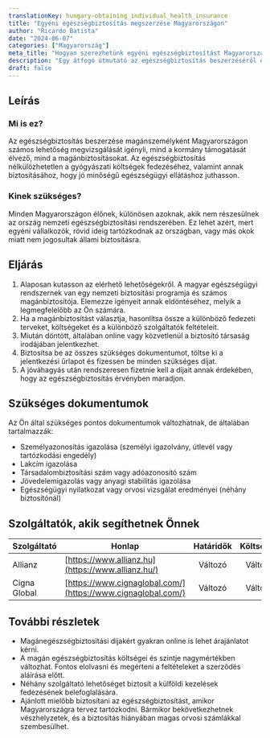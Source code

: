 ```yaml
---
translationKey: hungary-obtaining_individual_health_insurance
title: "Egyéni egészségbiztosítás megszerzése Magyarországon"
author: "Ricardo Batista"
date: "2024-06-07"
categories: ["Magyarország"]
meta_title: "Hogyan szerezhetünk egyéni egészségbiztosítást Magyarországon"
description: "Egy átfogó útmutató az egészségbiztosítás beszerzéséről egyénként Magyarországon."
draft: false
---
```


## Leírás
### Mi is ez?
Az egészségbiztosítás beszerzése magánszemélyként Magyarországon számos lehetőség megvizsgálását igényli, mind a kormány támogatását élvező, mind a magánbiztosításokat. Az egészségbiztosítás nélkülözhetetlen a gyógyászati költségek fedezéséhez, valamint annak biztosításához, hogy jó minőségű egészségügyi ellátáshoz juthasson.

### Kinek szükséges?
Minden Magyarországon élőnek, különösen azoknak, akik nem részesülnek az ország nemzeti egészségbiztosítási rendszerében. Ez lehet azért, mert egyéni vállalkozók, rövid ideig tartózkodnak az országban, vagy más okok miatt nem jogosultak állami biztosításra.

## Eljárás
1. Alaposan kutasson az elérhető lehetőségekről. A magyar egészségügyi rendszernek van egy nemzeti biztosítási programja és számos magánbiztosítója. Elemezze igényeit annak eldöntéséhez, melyik a legmegfelelőbb az Ön számára.
2. Ha a magánbiztosítást választja, hasonlítsa össze a különböző fedezeti terveket, költségeket és a különböző szolgáltatók feltételeit.
3. Miután döntött, általában online vagy közvetlenül a biztosító társaság irodájában jelentkezhet.
4. Biztosítsa be az összes szükséges dokumentumot, töltse ki a jelentkezési űrlapot és fizessen be minden szükséges díjat.
5. A jóváhagyás után rendszeresen fizetnie kell a díjait annak érdekében, hogy az egészségbiztosítás érvényben maradjon.

## Szükséges dokumentumok
Az Ön által szükséges pontos dokumentumok változhatnak, de általában tartalmazzák:
- Személyazonosítás igazolása (személyi igazolvány, útlevél vagy tartózkodási engedély)
- Lakcím igazolása
- Társadalombiztosítási szám vagy adóazonosító szám
- Jövedelemigazolás vagy anyagi stabilitás igazolása
- Egészségügyi nyilatkozat vagy orvosi vizsgálat eredményei (néhány biztosítónál)

## Szolgáltatók, akik segíthetnek Önnek

| Szolgáltató        |     Honlap     |     Határidők    |       Költségek      |
| --------------- | --------------- |  :-------------: | :-------------: |
| Allianz        |  [https://www.allianz.hu](https://www.allianz.hu/)       |      Változó      |        Változó       |
| Cigna Global      |  [https://www.cignaglobal.com/](https://www.cignaglobal.com/)       |      Változó      |        Változó       |

## További részletek
- Magánegészségbiztosítási díjakért gyakran online is lehet árajánlatot kérni.
- A magán egészségbiztosítás költségei és szintje nagymértékben változhat. Fontos elolvasni és megérteni a feltételeket a szerződés aláírása előtt.
- Néhány szolgáltató lehetőséget biztosít a külföldi kezelések fedezésének belefoglalására.
- Ajánlott mielőbb biztosítani az egészségbiztosítást, amikor Magyarországra tervez tartózkodni. Bármikor bekövetkezhetnek vészhelyzetek, és a biztosítás hiányában magas orvosi számlákkal szembesülhet.
